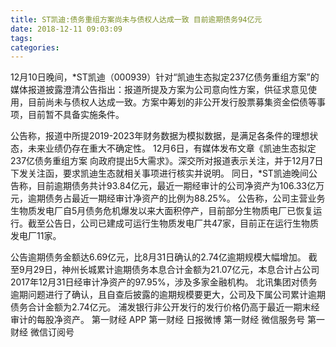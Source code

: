 ```yaml
---
title: ST凯迪:债务重组方案尚未与债权人达成一致 目前逾期债务94亿元
date: 2018-12-11 09:03:09
tags: 
categories: 
---
```

12月10日晚间，*ST凯迪（000939）针对“凯迪生态拟定237亿债务重组方案”的媒体报道披露澄清公告指出：报道所提及方案为公司意向性方案，供征求意见使用，目前尚未与债权人达成一致。方案中筹划的非公开发行股票募集资金偿债等事项，目前暂不具备实施条件。
<!-- more -->
公告称，报道中所提2019-2023年财务数据为模拟数据，是满足各条件的理想状态，未来业绩仍存在重大不确定性。
12月6日，有媒体发布文章《凯迪生态拟定237亿债务重组方案 向政府提出5大需求》。深交所对报道表示关注，并于12月7日下发关注函，要求凯迪生态就相关事项进行核实并说明。
同日，*ST凯迪晚间公告称，目前逾期债务共计93.84亿元，最近一期经审计的公司净资产为106.33亿万元，逾期债务占最近一期经审计净资产的比例为88.25%。
公告称，公司主营业务生物质发电厂自5月债务危机爆发以来大面积停产，目前部分生物质电厂已恢复运行。截至公告日，公司已建成可运行生物质发电厂共47家，目前正在运行生物质发电厂11家。
 
 
公告逾期债务金额达6.69亿元，比8月31日确认的2.74亿逾期规模大幅增加。
截至9月29日，神州长城累计逾期债务本息合计金额为21.07亿元，本息合计占公司2017年12月31日经审计净资产的97.95%，涉及多家金融机构。
北讯集团对债务逾期问题进行了确认，且自查后披露的逾期规模要更大，公司及下属公司累计逾期债务合计金额为2.74亿元。
浦发银行非公开发行的发行价格仍高于最近一期末经审计的每股净资产。
第一财经
APP
第一财经
日报微博
第一财经
微信服务号
第一财经
微信订阅号
